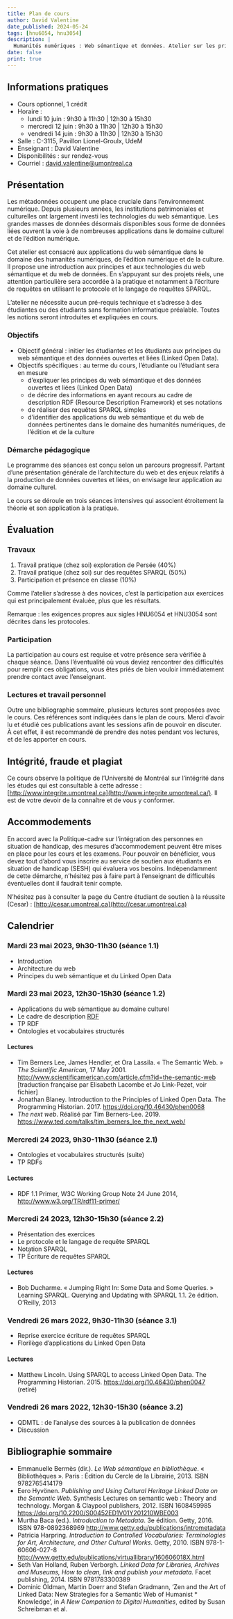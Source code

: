 ```yaml
---
title: Plan de cours
author: David Valentine
date_published: 2024-05-24
tags: [hnu6054, hnu3054]
description: |
  Humanités numériques : Web sémantique et données. Atelier sur les principes du Web sémantique et des données ouvertes liées.
date: false
print: true
---
```

## Informations pratiques

- Cours optionnel, 1 crédit
- Horaire :
  - lundi 10 juin : 9h30 à 11h30 | 12h30 à 15h30
  - mercredi 12 juin : 9h30 à 11h30 | 12h30 à 15h30
  - vendredi 14 juin : 9h30 à 11h30 | 12h30 à 15h30
- Salle : C-3115, Pavillon Lionel-Groulx, UdeM
- Enseignant : David Valentine
- Disponibilités : sur rendez-vous
- Courriel : david.valentine@umontreal.ca

## Présentation

Les métadonnées occupent une place cruciale dans l’environnement numérique.
Depuis plusieurs années, les institutions patrimoniales et culturelles ont largement investi les technologies du web sémantique.
Les grandes masses de données désormais disponibles sous forme de données liées ouvrent la voie à de nombreuses applications dans le domaine culturel et de l’édition numérique.

Cet atelier est consacré aux applications du web sémantique dans le domaine des humanités numériques, de l’édition numérique et de la culture.
Il propose une introduction aux principes et aux technologies du web sémantique et du web de données.
En s’appuyant sur des projets réels, une attention particulière sera accordée à la pratique et notamment à l’écriture de requêtes en utilisant le protocole et le langage de requêtes SPARQL.

L’atelier ne nécessite aucun pré-requis technique et s’adresse à des étudiantes ou des étudiants sans formation informatique préalable.
Toutes les notions seront introduites et expliquées en cours.

### Objectifs

- Objectif général : initier les étudiantes et les étudiants aux principes du web sémantique et des données ouvertes et liées (Linked Open Data).
- Objectifs spécifiques : au terme du cours, l’étudiante ou l’étudiant sera en mesure
  - d’expliquer les principes du web sémantique et des données ouvertes et liées (Linked Open Data)
  - de décrire des informations en ayant recours au cadre de description RDF (Resource Description Framework) et ses notations
  - de réaliser des requêtes SPARQL simples
  - d’identifier des applications du web sémantique et du web de données pertinentes dans le domaine des humanités numériques, de l’édition et de la culture

### Démarche pédagogique

Le programme des séances est conçu selon un parcours progressif.
Partant d’une présentation générale de l’architecture du web et des enjeux relatifs à la production de données ouvertes et liées, on envisage leur application au domaine culturel.

Le cours se déroule en trois séances intensives qui associent étroitement la théorie et son application à la pratique.

## Évaluation

### Travaux

1. Travail pratique (chez soi) exploration de Persée (40%)
1. Travail pratique (chez soi) sur des requêtes SPARQL (50%)
1. Participation et présence en classe (10%)

Comme l’atelier s’adresse à des novices, c’est la participation aux exercices qui est principalement évaluée, plus que les résultats.

Remarque : les exigences propres aux sigles HNU6054 et HNU3054 sont décrites dans les protocoles.

### Participation

La participation au cours est requise et votre présence sera vérifiée à chaque séance.
Dans l’éventualité où vous deviez rencontrer des difficultés pour remplir ces obligations, vous êtes priés de bien vouloir immédiatement prendre contact avec l’enseignant.

### Lectures et travail personnel 

Outre une bibliographie sommaire, plusieurs lectures sont proposées avec le cours.
Ces références sont indiquées dans le plan de cours.
Merci d’avoir lu et étudié ces publications avant les sessions afin de pouvoir en discuter.
À cet effet, il est recommandé de prendre des notes pendant vos lectures, et de les apporter en cours.

## Intégrité, fraude et plagiat

Ce cours observe la politique de l’Université de Montréal sur l’intégrité dans les études qui est consultable à cette adresse : [http://www.integrite.umontreal.ca](http://www.integrite.umontreal.ca/).
Il est de votre devoir de la connaître et de vous y conformer.

## Accommodements

En accord avec la Politique-cadre sur l’intégration des personnes en situation de handicap, des mesures d’accommodement peuvent être mises en place pour les cours et les examens.
Pour pouvoir en bénéficier, vous devez tout d’abord vous inscrire au service de soutien aux étudiants en situation de handicap (SESH) qui évaluera  vos besoins.
Indépendamment de cette démarche, n’hésitez pas à faire part à l’enseignant de difficultés éventuelles dont il faudrait tenir compte.

N’hésitez pas à consulter la page du Centre étudiant de soutien à la réussite (Cesar) : [http://cesar.umontreal.ca](http://cesar.umontreal.ca)

## Calendrier

### Mardi 23 mai 2023, 9h30-11h30 (séance 1.1)

- Introduction
- Architecture du web
- Principes du web sémantique et du Linked Open Data

### Mardi 23 mai 2023, 12h30-15h30 (séance 1.2)

- Applications du web sémantique au domaine culturel
- Le cadre de description <abbr title="Resource Description Framework">RDF</abbr>
- TP RDF
<span style="display: none">- **Présentation TD??**</span>
- Ontologies et vocabulaires structurés

#### Lectures

- Tim Berners Lee, James Hendler, et Ora Lassila. « The Semantic Web. » *The Scientific American,* 17 May 2001. http://www.scientificamerican.com/article.cfm?id=the-semantic-web [traduction française par Elisabeth Lacombe et Jo Link-Pezet, voir fichier]
- Jonathan Blaney. Introduction to the Principles of Linked Open Data. The Programming Historian. 2017. https://doi.org/10.46430/phen0068
- *The next web*. Réalisé par Tim Berners-Lee. 2019. https://www.ted.com/talks/tim_berners_lee_the_next_web/

### Mercredi 24 2023, 9h30-11h30 (séance 2.1)

- Ontologies et vocabulaires structurés (suite)
- TP RDFs

#### Lectures

- RDF 1.1 Primer, W3C Working Group Note 24 June 2014, http://www.w3.org/TR/rdf11-primer/

### Mercredi 24 2023, 12h30-15h30 (séance 2.2)

- Présentation des exercices
- Le protocole et le langage de requête SPARQL
- Notation SPARQL
- TP Écriture de requêtes SPARQL

#### Lectures

- Bob Ducharme. « Jumping Right In: Some Data and Some Queries. » Learning  SPARQL. Querying and Updating with SPARQL 1.1. 2e édition. O’Reilly,  2013

### Vendredi 26 mars 2022, 9h30-11h30 (séance 3.1)

- Reprise exercice écriture de requêtes SPARQL
- Florilège d’applications du Linked Open Data

#### Lectures

- Matthew Lincoln. Using SPARQL to access Linked Open Data. The Programming Historian. 2015. https://doi.org/10.46430/phen0047 (retiré)

### Vendredi 26 mars 2022, 12h30-15h30 (séance 3.2)

- QDMTL : de l’analyse des sources à la publication de données
- Discussion

## Bibliographie sommaire

- Emmanuelle Bermès (dir.). *Le Web sémantique en bibliothèque*. « Bibliothèques ». Paris : Édition du Cercle de la Librairie, 2013. ISBN 9782765414179
- Eero Hyvönen. *Publishing and Using Cultural Heritage Linked Data on the Semantic Web.* Synthesis Lectures on semantic web : Theory and technology. Morgan & Claypool publishers, 2012. ISBN 1608459985 https://doi.org/10.2200/S00452ED1V01Y201210WBE003
- Murtha Baca (ed.). *Introduction to Metadata*. 3e édition. Getty, 2016. ISBN 978-0892368969 http://www.getty.edu/publications/intrometadata
- Patricia Harpring. *Introduction to Controlled Vocabularies: Terminologies for Art, Architecture, and Other Cultural Works*. Getty, 2010. ISBN 978-1-60606-027-8 http://www.getty.edu/publications/virtuallibrary/160606018X.html
- Seth Van Holland, Ruben Verborgh. *Linked Data for Libraries, Archives and Museums, How to clean, link and publish your metadata.* Facet publishing, 2014. ISBN 9781783300389
- Dominic Oldman, Martin Doerr and Stefan Gradmann, ‘Zen and the Art  of Linked Data: New Strategies for a Semantic Web of Humanist *  Knowledge’, in *A New Companion to Digital Humanities*, edited by Susan Schreibman et al.